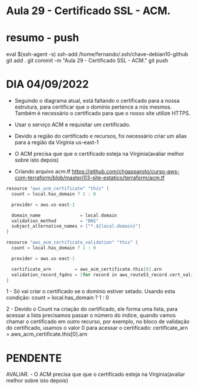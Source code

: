 
# Aula 29 - Certificado SSL - ACM.



# ########################################################################################################################################################
# ########################################################################################################################################################
#  resumo - push
eval $(ssh-agent -s)
ssh-add /home/fernando/.ssh/chave-debian10-github
git add .
git commit -m "Aula 29 - Certificado SSL - ACM."
git push



# ########################################################################################################################################################
# ########################################################################################################################################################
# DIA 04/09/2022

- Seguindo o diagrama atual, está faltando o certificado para a nossa estrutura, para certificar que o domínio pertence a nós mesmos. Também é necessário o certificado para que o nosso site utilize HTTPS.

- Usar o serviço ACM e requisitar um certificado.

- Devido a região do certificado e recursos, foi necessário criar um alias para a região da Virginia us-east-1
- O ACM precisa que que o certificado esteja na Virginia(avaliar melhor sobre isto depois)

- Criando arquivo acm.tf
<https://github.com/chgasparoto/curso-aws-com-terraform/blob/master/03-site-estatico/terraform/acm.tf>

~~~~h
resource "aws_acm_certificate" "this" {
  count = local.has_domain ? 1 : 0

  provider = aws.us-east-1

  domain_name               = local.domain
  validation_method         = "DNS"
  subject_alternative_names = ["*.${local.domain}"]
}

resource "aws_acm_certificate_validation" "this" {
  count = local.has_domain ? 1 : 0

  provider = aws.us-east-1

  certificate_arn         = aws_acm_certificate.this[0].arn
  validation_record_fqdns = [for record in aws_route53_record.cert_validation : record.fqdn]
}
~~~~

1 - Só vai criar o certificado se o domínio estiver setado. Usando esta condição:
    count = local.has_domain ? 1 : 0


2 - Devido o Count na criação do certificado, ele forma uma lista, para acessar a lista precisamos passar o número do indice, quando vamos chamar o certificado em outro recurso, por exemplo, no bloco de validação do certificado, usamos o valor 0 para acessar o certificado:
    certificate_arn         = aws_acm_certificate.this[0].arn




# PENDENTE
AVALIAR. - O ACM precisa que que o certificado esteja na Virginia(avaliar melhor sobre isto depois)